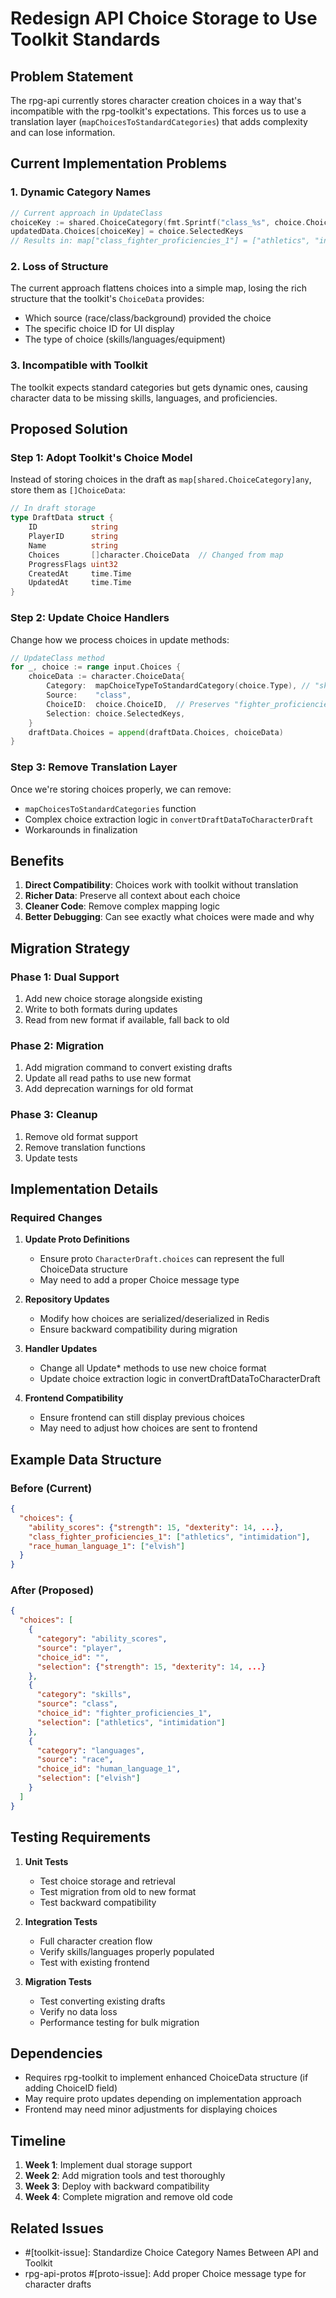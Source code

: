# Redesign API Choice Storage to Use Toolkit Standards

## Problem Statement

The rpg-api currently stores character creation choices in a way that's incompatible with the rpg-toolkit's expectations. This forces us to use a translation layer (`mapChoicesToStandardCategories`) that adds complexity and can lose information.

## Current Implementation Problems

### 1. Dynamic Category Names
```go
// Current approach in UpdateClass
choiceKey := shared.ChoiceCategory(fmt.Sprintf("class_%s", choice.ChoiceID))
updatedData.Choices[choiceKey] = choice.SelectedKeys
// Results in: map["class_fighter_proficiencies_1"] = ["athletics", "intimidation"]
```

### 2. Loss of Structure
The current approach flattens choices into a simple map, losing the rich structure that the toolkit's `ChoiceData` provides:
- Which source (race/class/background) provided the choice
- The specific choice ID for UI display
- The type of choice (skills/languages/equipment)

### 3. Incompatible with Toolkit
The toolkit expects standard categories but gets dynamic ones, causing character data to be missing skills, languages, and proficiencies.

## Proposed Solution

### Step 1: Adopt Toolkit's Choice Model

Instead of storing choices in the draft as `map[shared.ChoiceCategory]any`, store them as `[]ChoiceData`:

```go
// In draft storage
type DraftData struct {
    ID            string
    PlayerID      string
    Name          string
    Choices       []character.ChoiceData  // Changed from map
    ProgressFlags uint32
    CreatedAt     time.Time
    UpdatedAt     time.Time
}
```

### Step 2: Update Choice Handlers

Change how we process choices in update methods:

```go
// UpdateClass method
for _, choice := range input.Choices {
    choiceData := character.ChoiceData{
        Category:  mapChoiceTypeToStandardCategory(choice.Type), // "skills", "languages", etc.
        Source:    "class",
        ChoiceID:  choice.ChoiceID,  // Preserves "fighter_proficiencies_1"
        Selection: choice.SelectedKeys,
    }
    draftData.Choices = append(draftData.Choices, choiceData)
}
```

### Step 3: Remove Translation Layer

Once we're storing choices properly, we can remove:
- `mapChoicesToStandardCategories` function
- Complex choice extraction logic in `convertDraftDataToCharacterDraft`
- Workarounds in finalization

## Benefits

1. **Direct Compatibility**: Choices work with toolkit without translation
2. **Richer Data**: Preserve all context about each choice
3. **Cleaner Code**: Remove complex mapping logic
4. **Better Debugging**: Can see exactly what choices were made and why

## Migration Strategy

### Phase 1: Dual Support
1. Add new choice storage alongside existing
2. Write to both formats during updates
3. Read from new format if available, fall back to old

### Phase 2: Migration
1. Add migration command to convert existing drafts
2. Update all read paths to use new format
3. Add deprecation warnings for old format

### Phase 3: Cleanup
1. Remove old format support
2. Remove translation functions
3. Update tests

## Implementation Details

### Required Changes

1. **Update Proto Definitions**
   - Ensure proto `CharacterDraft.choices` can represent the full ChoiceData structure
   - May need to add a proper Choice message type

2. **Repository Updates**
   - Modify how choices are serialized/deserialized in Redis
   - Ensure backward compatibility during migration

3. **Handler Updates**
   - Change all Update* methods to use new choice format
   - Update choice extraction logic in convertDraftDataToCharacterDraft

4. **Frontend Compatibility**
   - Ensure frontend can still display previous choices
   - May need to adjust how choices are sent to frontend

## Example Data Structure

### Before (Current)
```json
{
  "choices": {
    "ability_scores": {"strength": 15, "dexterity": 14, ...},
    "class_fighter_proficiencies_1": ["athletics", "intimidation"],
    "race_human_language_1": ["elvish"]
  }
}
```

### After (Proposed)
```json
{
  "choices": [
    {
      "category": "ability_scores",
      "source": "player",
      "choice_id": "",
      "selection": {"strength": 15, "dexterity": 14, ...}
    },
    {
      "category": "skills",
      "source": "class",
      "choice_id": "fighter_proficiencies_1",
      "selection": ["athletics", "intimidation"]
    },
    {
      "category": "languages",
      "source": "race",
      "choice_id": "human_language_1",
      "selection": ["elvish"]
    }
  ]
}
```

## Testing Requirements

1. **Unit Tests**
   - Test choice storage and retrieval
   - Test migration from old to new format
   - Test backward compatibility

2. **Integration Tests**
   - Full character creation flow
   - Verify skills/languages properly populated
   - Test with existing frontend

3. **Migration Tests**
   - Test converting existing drafts
   - Verify no data loss
   - Performance testing for bulk migration

## Dependencies

- Requires rpg-toolkit to implement enhanced ChoiceData structure (if adding ChoiceID field)
- May require proto updates depending on implementation approach
- Frontend may need minor adjustments for displaying choices

## Timeline

1. **Week 1**: Implement dual storage support
2. **Week 2**: Add migration tools and test thoroughly  
3. **Week 3**: Deploy with backward compatibility
4. **Week 4**: Complete migration and remove old code

## Related Issues

- #[toolkit-issue]: Standardize Choice Category Names Between API and Toolkit
- rpg-api-protos #[proto-issue]: Add proper Choice message type for character drafts

